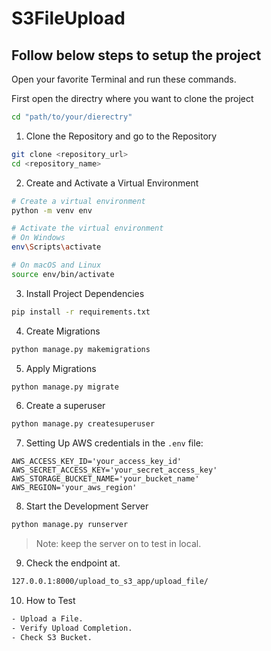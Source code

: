 # S3FileUpload
## Follow below steps to setup the project 

Open your favorite Terminal and run these commands.

First open the directry where you want to clone the project
```sh
cd "path/to/your/dierectry"
```
1. Clone the Repository and go to the Repository

```sh
git clone <repository_url>
cd <repository_name>
```
2. Create and Activate a Virtual Environment

```sh
# Create a virtual environment
python -m venv env

# Activate the virtual environment
# On Windows
env\Scripts\activate

# On macOS and Linux
source env/bin/activate
```

3. Install Project Dependencies
```sh
pip install -r requirements.txt
```

4. Create Migrations
```sh
python manage.py makemigrations
```

5. Apply Migrations
```sh
python manage.py migrate
```

6. Create a superuser
```sh
python manage.py createsuperuser
```

7. Setting Up AWS credentials in the `.env` file:

```dotenv
AWS_ACCESS_KEY_ID='your_access_key_id'
AWS_SECRET_ACCESS_KEY='your_secret_access_key'
AWS_STORAGE_BUCKET_NAME='your_bucket_name'
AWS_REGION='your_aws_region'
```
8. Start the Development Server
```sh
python manage.py runserver
```
> Note: keep the server on to test in local.

9. Check the endpoint at.

```sh
127.0.0.1:8000/upload_to_s3_app/upload_file/
```
10. How to Test 
```sh
- Upload a File.
- Verify Upload Completion.
- Check S3 Bucket.
```
